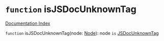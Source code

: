 # `function` isJSDocUnknownTag

[Documentation Index](../README.md)

`function` isJSDocUnknownTag(node: [Node](../interface.Node/README.md)): node `is` [JSDocUnknownTag](../interface.JSDocUnknownTag/README.md)

